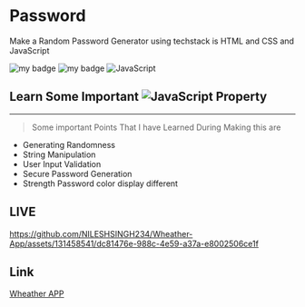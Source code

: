 # Password

 Make a Random Password Generator using techstack is HTML and CSS and JavaScript 
 

![my badge](https://img.shields.io/badge/HTML5-E34F26.svg?style=for-the-badge&logo=HTML5&logoColor=white)
![my badge](https://img.shields.io/badge/CSS3-1572B6.svg?style=for-the-badge&logo=CSS3&logoColor=white)
![JavaScript](https://img.shields.io/badge/javascript-%23323330.svg?style=for-the-badge&logo=javascript&logoColor=%23F7DF1E)

## Learn Some Important ![JavaScript](https://img.shields.io/badge/javascript-%23323330.svg?style=for-the-badge&logo=javascript&logoColor=%23F7DF1E) Property
---
>Some important Points That I have Learned During Making this are
 - Generating Randomness
 - String Manipulation
 - User Input Validation
 - Secure Password Generation
 - Strength Password color display different

## LIVE

https://github.com/NILESHSINGH234/Wheather-App/assets/131458541/dc81476e-988c-4e59-a37a-e8002506ce1f

## Link
[Wheather APP](https://password-lac.vercel.app/)



